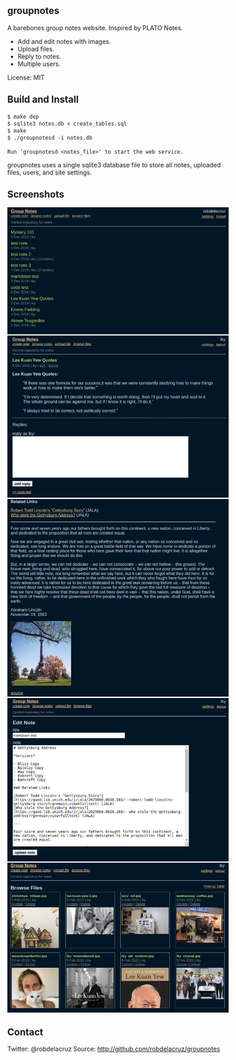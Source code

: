 ## groupnotes

A barebones group notes website. Inspired by PLATO Notes.

- Add and edit notes with images.
- Upload files.
- Reply to notes.
- Multiple users.

License:
  MIT

## Build and Install

    $ make dep
    $ sqlite3 notes.db < create_tables.sql
    $ make
    $ ./groupnotesd -i notes.db

    Run 'groupnotesd <notes_file>' to start the web service.

groupnotes uses a single sqlite3 database file to store all notes, uploaded files, users, and site settings.

## Screenshots

![notes list](screenshots/note_list.png)
![note text](screenshots/note_text.png)
![note with image](screenshots/note_with_image.png)
![note editor](screenshots/note_edit.png)
![files gallery](screenshots/files_gridview.png)

## Contact
Twitter: @robdelacruz
Source: http://github.com/robdelacruz/groupnotes

